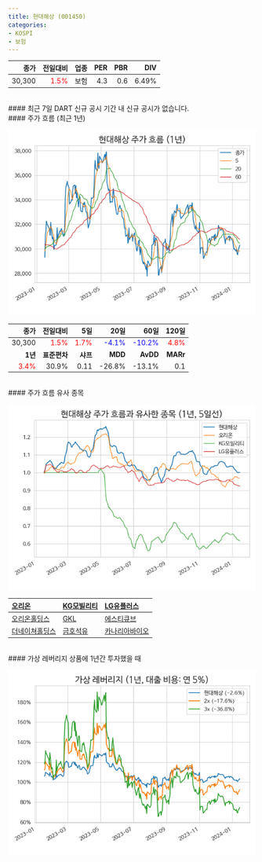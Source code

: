 ```yaml
---
title: 현대해상 (001450)
categories:
- KOSPI
- 보험
---
```


|**종가**|**전일대비**|**업종**|**PER**|**PBR**|**DIV**|
|-------:|-----------:|-------:|------:|------:|------:|
|30,300|<span style="color: red">1.5%</span>|보험|4.3|0.6|6.49%|

<!-- more -->

<br>
#### 최근 7일 DART 신규 공시<a id="dart"></a>
기간 내 신규 공시가 없습니다.

<br>
#### 주가 흐름 (최근 1년)<a id="price"></a>

![001450](/assets/images/stock/001450.png)

|**종가**|**전일대비**|**5일**|**20일**|**60일**|**120일**|
|-------:|-----------:|------:|-------:|-------:|--------:|
| 30,300 | <span style="color: red">1.5%</span> | <span style="color: red">1.7%</span> | <span style="color: blue">-4.1%</span> | <span style="color: blue">-10.2%</span> | <span style="color: red">4.8%</span> |
|**1년**|**표준편차**|**샤프**|**MDD**|**AvDD**|**MARr**|
| <span style="color: red">3.4%</span> | 30.9% | 0.11 | -26.8% | -13.1% | 0.1 |

<br>
#### 주가 흐름 유사 종목<a id="corr"></a>

![001450](/assets/images/stock/001450_corr.png)

| [오리온](/271560/) | [KG모빌리티](/003620/) | [LG유플러스](/032640/) |
|:---------------------------------------|:---------------------------------------|:---------------------------------------|
| [오리온홀딩스](/001800/) | [GKL](/114090/) | [에스티큐브](/052020/) |
| [더네이쳐홀딩스](/298540/) | [금호석유](/011780/) | [카나리아바이오](/016790/) |

<br>
#### 가상 레버리지 상품에 1년간 투자했을 때<a id="2x"></a>

![001450](/assets/images/stock/001450_2x.png)

[^corr]: 상관계수를 이용하여 분석하였습니다.